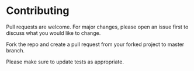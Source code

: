 # Contributing

Pull requests are welcome. For major changes, please open an issue first to discuss what you would like to change.

Fork the repo and create a pull request from your forked project to master branch.

Please make sure to update tests as appropriate.
